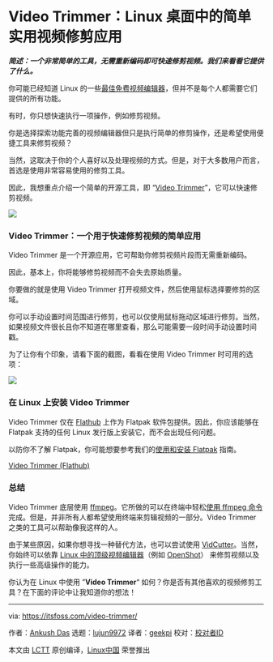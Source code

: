 [#]: collector: (lujun9972)
[#]: translator: (geekpi)
[#]: reviewer: ( )
[#]: publisher: ( )
[#]: url: ( )
[#]: subject: (Video Trimmer: A No-nonsense, Simple Video Trimming Application for Linux Desktop)
[#]: via: (https://itsfoss.com/video-trimmer/)
[#]: author: (Ankush Das https://itsfoss.com/author/ankush/)

Video Trimmer：Linux 桌面中的简单实用视频修剪应用
======

_**简述：一个非常简单的工具，无需重新编码即可快速修剪视频。我们来看看它提供了什么。**_

你可能已经知道 Linux 的一些[最佳免费视频编辑器][1]，但并不是每个人都需要它们提供的所有功能。

有时，你只想快速执行一项操作，例如修剪视频。

你是选择探索功能完善的视频编辑器但只是执行简单的修剪操作，还是希望使用便捷工具来修剪视频？

当然，这取决于你的个人喜好以及处理视频的方式。但是，对于大多数用户而言，首选是使用非常容易使用的修剪工具。

因此，我想重点介绍一个简单的开源工具，即 “[Video Trimmer][2]”，它可以快速修剪视频。

![][3]

### Video Trimmer：一个用于快速修剪视频的简单应用

Video Trimmer 是一个开源应用，它可帮助你修剪视频片段而无需重新编码。

因此，基本上，你将能够修剪视频而不会失去原始质量。

你要做的就是使用 Video Trimmer 打开视频文件，然后使用鼠标选择要修剪的区域。

你可以手动设置时间范围进行修剪，也可以仅使用鼠标拖动区域进行修剪。当然，如果视频文件很长且你不知道在哪里查看，那么可能需要一段时间手动设置时间戳。

为了让你有个印象，请看下面的截图，看看在使用 Video Trimmer 时可用的选项：

![][4]

### 在 Linux 上安装 Video Trimmer

Video Trimmer 仅在 [Flathub][5] 上作为 Flatpak 软件包提供。因此，你应该能够在 Flatpak 支持的任何 Linux 发行版上安装它，而不会出现任何问题。

以防你不了解 Flatpak，你可能想要参考我们的[使用和安装 Flatpak][6] 指南。

[Video Trimmer (Flathub)][5]

### 总结

Video Trimmer 底层使用 [ffmpeg][7]。它所做的可以在终端中轻松[使用 ffmpeg 命令][8]完成。但是，并非所有人都希望使用终端来剪辑视频的一部分。Video Trimmer 之类的工具可以帮助像我这样的人。

由于某些原因，如果你想寻找一种替代方法，也可以尝试使用 [VidCutter][9]。当然，你始终可以依靠 [Linux 中的顶级视频编辑器][10]（例如 [OpenShot][11]） 来修剪视频以及执行一些高级操作的能力。

你认为在 Linux 中使用 ”**Video Trimmer**“ 如何？你是否有其他喜欢的视频修剪工具？在下面的评论中让我知道你的想法！

--------------------------------------------------------------------------------

via: https://itsfoss.com/video-trimmer/

作者：[Ankush Das][a]
选题：[lujun9972][b]
译者：[geekpi](https://github.com/geekpi)
校对：[校对者ID](https://github.com/校对者ID)

本文由 [LCTT](https://github.com/LCTT/TranslateProject) 原创编译，[Linux中国](https://linux.cn/) 荣誉推出

[a]: https://itsfoss.com/author/ankush/
[b]: https://github.com/lujun9972
[1]: https://itsfoss.com/open-source-video-editors/
[2]: https://gitlab.gnome.org/YaLTeR/video-trimmer
[3]: https://i0.wp.com/itsfoss.com/wp-content/uploads/2020/07/video-trimmer.jpg?ssl=1
[4]: https://i0.wp.com/itsfoss.com/wp-content/uploads/2020/07/video-trimmer-screenshot.jpg?ssl=1
[5]: https://flathub.org/apps/details/org.gnome.gitlab.YaLTeR.VideoTrimmer
[6]: https://itsfoss.com/flatpak-guide/
[7]: https://ffmpeg.org/
[8]: https://itsfoss.com/ffmpeg/
[9]: https://itsfoss.com/vidcutter-video-editor-linux/
[10]: https://itsfoss.com/best-video-editing-software-linux/
[11]: https://itsfoss.com/openshot-video-editor-release/
